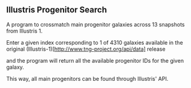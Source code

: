 ## Illustris Progenitor Search 
A program to crossmatch main progenitor galaxies across 13 snapshots from Illustris 1.

Enter a given index corresponding to 1 of 4310 galaxies available in the original (Illustris-1)[http://www.tng-project.org/api/data] release

and the program will return all the available progenitor IDs for the given galaxy.

This way, all main progenitors can be found through Illustris' API.


